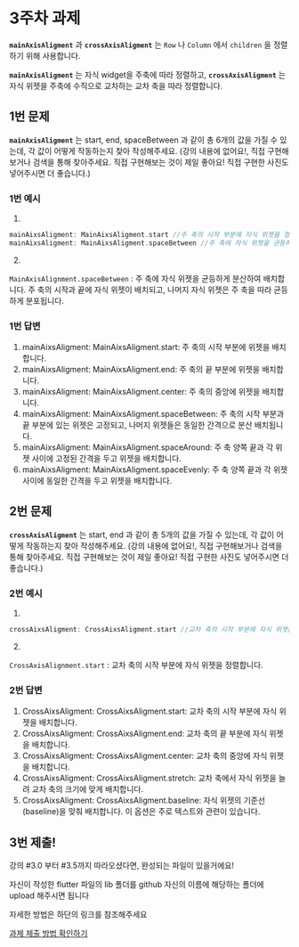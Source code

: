 # 3주차 과제

**`mainAxisAligment`** 과 **`crossAxisAligment`** 는 `Row` 나 `Column` 에서 `children` 을 정렬하기 위해 사용합니다.

**`mainAxisAligment`** 는 자식 widget을 주축에 따라 정렬하고, **`crossAxisAligment`** 는 자식 위젯을 주축에 수직으로 교차하는 교차 축을 따라 정렬합니다.


## 1번 문제

**`mainAxisAligment`** 는 start, end, spaceBetween 과 같이 총 6개의 값을 가질 수 있는데, 각 값이 어떻게 작동하는지 찾아 작성해주세요.
(강의 내용에 없어요!, 직접 구현해보거나 검색을 통해 찾아주세요. 직접 구현해보는 것이 제일 좋아요! 직접 구현한 사진도 넣어주시면 더 좋습니다.)

### 1번 예시
1. 

```dart
mainAixsAligment: MainAixsAligment.start //주 축의 시작 부분에 자식 위젯을 정렬합니다.
mainAixsAligment: MainAixsAligment.spaceBetween //주 축에 자식 위젯을 균등하게 분산하여 배치합니다. 주 축의 시작과 끝에 자식 위젯이 배치되고, 나머지 자식 위젯은 주 축을 따라 균등하게 분포됩니다.
```
2. 

`MainAxisAlignment.spaceBetween` : 주 축에 자식 위젯을 균등하게 분산하여 배치합니다. 주 축의 시작과 끝에 자식 위젯이 배치되고, 나머지 자식 위젯은 주 축을 따라 균등하게 분포됩니다.

### 1번 답변

1) mainAixsAligment: MainAixsAligment.start: 주 축의 시작 부분에 위젯을 배치합니다. 
2) mainAixsAligment: MainAixsAligment.end: 주 축의 끝 부분에 위젯을 배치합니다. 
3) mainAixsAligment: MainAixsAligment.center: 주 축의 중앙에 위젯을 배치합니다.
4) mainAixsAligment: MainAixsAligment.spaceBetween: 주 축의 시작 부분과 끝 부분에 있는 위젯은 고정되고, 나머지 위젯들은 동일한 간격으로 분산 배치됩니다.
5) mainAixsAligment: MainAixsAligment.spaceAround: 주 축 양쪽 끝과 각 위젯 사이에 고정된 간격을 두고 위젯을 배치합니다.
6) mainAixsAligment: MainAixsAligment.spaceEvenly: 주 축 양쪽 끝과 각 위젯 사이에 동일한 간격을 두고 위젯을 배치합니다.

## 2번 문제

**`crossAxisAligment`** 는 start, end 과 같이 총 5개의 값을 가질 수 있는데, 각 값이 어떻게 작동하는지 찾아 작성해주세요.
(강의 내용에 없어요!, 직접 구현해보거나 검색을 통해 찾아주세요. 직접 구현해보는 것이 제일 좋아요! 직접 구현한 사진도 넣어주시면 더 좋습니다.)

### 2번 예시
1. 
```dart
crossAixsAligment: CrossAixsAligment.start //교차 축의 시작 부분에 자식 위젯을 정렬합니다.
```
2. 
`CrossAxisAlignment.start` : 교차 축의 시작 부분에 자식 위젯을 정렬합니다. 

### 2번 답변

1) CrossAixsAligment: CrossAixsAligment.start: 교차 축의 시작 부분에 자식 위젯을 배치합니다.
2) CrossAixsAligment: CrossAixsAligment.end: 교차 축의 끝 부분에 자식 위젯을 배치합니다.
3) CrossAixsAligment: CrossAixsAligment.center: 교차 축의 중앙에 자식 위젯을 배치합니다.
4) CrossAixsAligment: CrossAixsAligment.stretch: 교차 축에서 자식 위젯을 늘려 교차 축의 크기에 맞게 배치합니다.
5) CrossAixsAligment: CrossAixsAligment.baseline: 자식 위젯의 기준선(baseline)을 맞춰 배치합니다. 이 옵션은 주로 텍스트와 관련이 있습니다.


## 3번 제출!

강의 #3.0 부터 #3.5까지 따라오셨다면, 완성되는 파일이 있을거에요!

자신이 작성한 flutter 파일의 lib 폴더를 github 자신의 이름에 해당하는 폴더에 upload 해주시면 됩니다

자세한 방법은 하단의 링크를 참조해주세요

[과제 제출 방법 확인하기](https://github.com/GDSC-Hanyang/2023-App-Study/issues/4)
